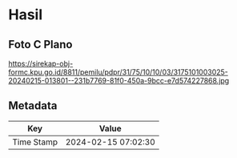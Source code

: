 # Hasil

## Foto C Plano

https://sirekap-obj-formc.kpu.go.id/8811/pemilu/pdpr/31/75/10/10/03/3175101003025-20240215-013801--231b7769-81f0-450a-9bcc-e7d574227868.jpg


## Metadata

| Key        | Value               |
| ---------- | ------------------- |
| Time Stamp | 2024-02-15 07:02:30 |



